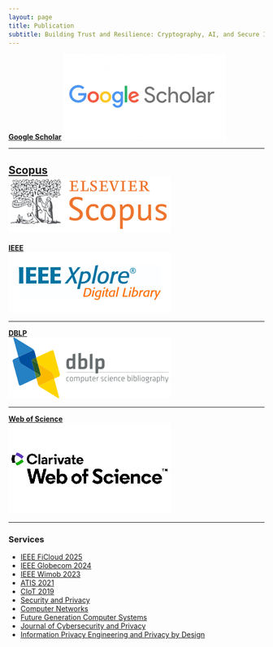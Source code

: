 ```yaml
---
layout: page
title: Publication
subtitle: Building Trust and Resilience: Cryptography, AI, and Secure Infrastructure
---
```


[**Google Scholar**](https://scholar.google.com/citations?hl=en&user=fg0AuD8AAAAJ) 
<a href="https://scholar.google.com/citations?hl=en&user=fg0AuD8AAAAJ" target="_blank">
  <img src="/assets/img/gs.jpg" alt="Google Scholar">
</a> 

---

  
[**Scopus**](https://www.scopus.com/authid/detail.uri?authorId=57195277220)  
<a href="https://www.scopus.com/authid/detail.uri?authorId=57195277220" target="_blank">
  <img src="/assets/img/sc.png" alt="Scopus">
</a> 
---

  
[**IEEE**](https://ieeexplore.ieee.org/author/893347168306437)  
<a href="https://ieeexplore.ieee.org/author/893347168306437" target="_blank">
  <img src="/assets/img/ieee.png" alt="IEEE Xplore">
</a> 

---

[**DBLP**](https://dblp.org/pid/400/1551.html)  
<a href="https://dblp.org/pid/400/1551.html" target="_blank">
  <img src="/assets/img/DBLP.png" alt="DBLP">
</a> 

---

[**Web of Science**](https://www.webofscience.com/wos/author/record/C-7051-2018)  
<a href="https://www.webofscience.com/wos/author/record/C-7051-2018" target="_blank">
  <img src="/assets/img/clarivate-web-of-science.png" alt="Web of Science">
</a> 

---


### Services
- <a href="https://ficloud.org/2025/" target="_blank">IEEE FiCloud 2025</a>
- <a href="https://globecom2024.ieee-globecom.org/" target="_blank">IEEE Globecom 2024</a>
- <a href="http://www.wimob.org/wimob2023/" target="_blank">IEEE Wimob 2023</a>
- <a href="https://www.atis2021.conferences.academy/" target="_blank">ATIS 2021</a>
- [CIoT 2019]()
- <a href="https://onlinelibrary.wiley.com/journal/24756725" target="_blank">Security and Privacy</a>
- <a href="https://www.sciencedirect.com/journal/computer-networks" target="_blank">Computer Networks</a>
- <a href="https://www.sciencedirect.com/journal/future-generation-computer-systems" target="_blank">Future Generation Computer Systems</a>
- <a href="https://www.mdpi.com/journal/jcp" target="_blank">Journal of Cybersecurity and Privacy</a>
- <a href="https://www.pearson.com/en-us/subject-catalog/p/information-privacy-engineering-and-privacy-by-design/P200000007406/9780137582341" target="_blank">Information Privacy Engineering and Privacy by Design</a>